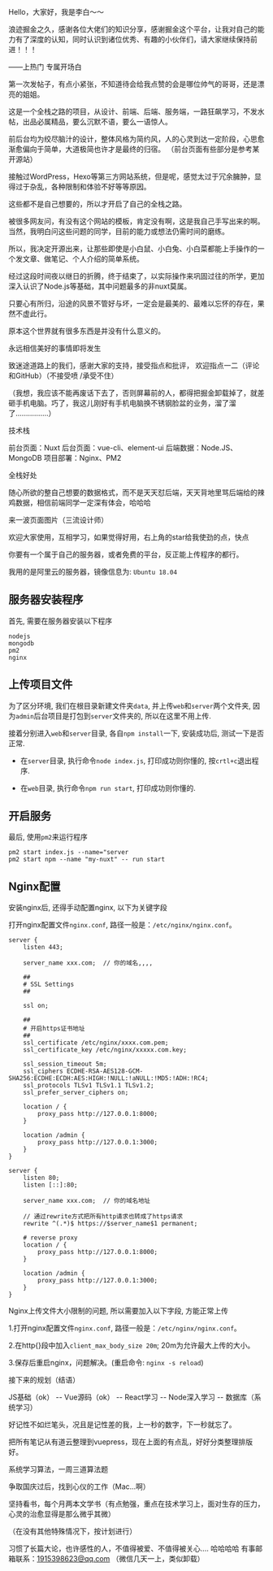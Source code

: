 
Hello，大家好，我是李白～～

浪迹掘金之久，感谢各位大佬们的知识分享，感谢掘金这个平台，让我对自己的能力有了深度的认知，同时认识到诸位优秀、有趣的小伙伴们，请大家继续保持前进！！！

——上热门 专属开场白

第一次发帖子，有点小紧张，不知道待会给我点赞的会是哪位帅气的哥哥，还是漂亮的姐姐。

这是一个全栈之路的项目，从设计、前端、后端、服务端，一路狂飙学习，不发水帖，出品必属精品，要么沉默不语，要么一语惊人。

前后台均为绞尽脑汁的设计，整体风格为简约风，人的心灵到达一定阶段，心思愈渐愈偏向于简单，大道极简也许才是最终的归宿。
（前台页面有些部分是参考某开源站）

接触过WordPress，Hexo等第三方网站系统，但是呢，感觉太过于冗余臃肿，显得过于杂乱，各种限制和体验不好等等原因。

这些都不是自己想要的，所以才开启了自己的全栈之路。

被很多网友问，有没有这个网站的模板，肯定没有啊，这是我自己手写出来的啊。当然，我明白问这些问题的同学，目前的能力或想法仍需时间的磨练。

所以，我决定开源出来，让那些即使是小白鼠、小白兔、小白菜都能上手操作的一个发文章、做笔记、个人介绍的简单系统。

经过这段时间夜以继日的折腾，终于结束了，以实际操作来巩固过往的所学，更加深入认识了Node.js等基础，其中问题最多的非nuxt莫属。

只要心有所归，沿途的风景不管好与坏，一定会是最美的、最难以忘怀的存在，果然不虚此行。

原本这个世界就有很多东西是并没有什么意义的。

永远相信美好的事情即将发生

致迷途道路上的我们，感谢大家的支持，接受指点和批评，
欢迎指点一二（评论和GitHub）（不接受喷 /承受不住）

（我想，我应该不能再废话下去了，否则屏幕前的人，都得把掘金卸载掉了，就差砸手机电脑。巧了，我这儿刚好有手机电脑换不锈钢脸盆的业务，溜了溜了................）




技术栈

前台页面：Nuxt
后台页面：vue-cli、element-ui
后端数据：Node.JS、MongoDB
项目部署：Nginx、PM2



全栈好处

随心所欲的整自己想要的数据格式，而不是天天怼后端，天天背地里骂后端给的辣鸡数据，相信前端同学一定深有体会，哈哈哈

来一波页面图片（三流设计师）



欢迎大家使用，互相学习，如果觉得好用，右上角的star给我使劲的点，快点


你要有一个属于自己的服务器，或者免费的平台，反正能上传程序的都行。

我用的是阿里云的服务器，镜像信息为: `Ubuntu 18.04`

## 服务器安装程序

首先, 需要在服务器安装以下程序

```
nodejs
mongodb
pm2
nginx
```

## 上传项目文件

为了区分环境, 我们在根目录新建文件夹`data`, 并上传`web`和`server`两个文件夹, 因为`admin`后台项目是打包到`server`文件夹的, 所以在这里不用上传.

接着分别进入`web`和`server`目录, 各自`npm install`一下, 安装成功后, 测试一下是否正常.

- 在`server`目录, 执行命令`node index.js`, 打印成功则你懂的, 按`crtl+c`退出程序.

- 在`web`目录, 执行命令`npm run start`, 打印成功则你懂的.


## 开启服务

最后, 使用`pm2`来运行程序

```
pm2 start index.js --name="server   
pm2 start npm --name "my-nuxt" -- run start
```

## Nginx配置

安装nginx后, 还得手动配置nginx, 以下为关键字段

打开nginx配置文件`nginx.conf`, 路径一般是：`/etc/nginx/nginx.conf`。

```
server {
    listen 443;

    server_name xxx.com;  // 你的域名,,,,

    ##
    # SSL Settings
    ##

    ssl on;

    ##
    # 开启https证书地址
    ##
    ssl_certificate /etc/nginx/xxxx.com.pem;
    ssl_certificate_key /etc/nginx/xxxxx.com.key;

    ssl_session_timeout 5m;
    ssl_ciphers ECDHE-RSA-AES128-GCM-SHA256:ECDHE:ECDH:AES:HIGH:!NULL:!aNULL:!MD5:!ADH:!RC4;
    ssl_protocols TLSv1 TLSv1.1 TLSv1.2;
    ssl_prefer_server_ciphers on;

    location / {
        proxy_pass http://127.0.0.1:8000;
    }

    location /admin {
        proxy_pass http://127.0.0.1:3000;
    }
}

server {
    listen 80;
    listen [::]:80;
    
    server_name xxx.com;  // 你的域名地址
    
    // 通过rewrite方式把所有http请求也转成了https请求
    rewrite ^(.*)$ https://$server_name$1 permanent;
    
	# reverse proxy
	location / {
		proxy_pass http://127.0.0.1:8000;
	}

	location /admin {
		proxy_pass http://127.0.0.1:3000;
	}
}
```

Nginx上传文件大小限制的问题, 所以需要加入以下字段, 方能正常上传

1.打开nginx配置文件`nginx.conf`, 路径一般是：`/etc/nginx/nginx.conf`。

2.在http{}段中加入`client_max_body_size 20m`; 20m为允许最大上传的大小。

3.保存后重启nginx，问题解决。(重启命令: `nginx -s reload`)



接下来的规划（结语）

JS基础（ok） -- Vue源码（ok） -- React学习 -- Node深入学习 -- 数据库（系统学习）

好记性不如烂笔头，况且是记性差的我，上一秒的数字，下一秒就忘了。

把所有笔记从有道云整理到vuepress，现在上面的有点乱，好好分类整理排版好。

系统学习算法，一周三道算法题

争取国庆过后，找到心仪的工作（Mac...啊）

坚持看书，每个月两本文学书（有点勉强，重点在技术学习上，面对生存的压力，心灵的治愈显得是那么微乎其微）

（在没有其他特殊情况下，按计划进行）


习惯了长篇大论，也许感性的人，不值得被爱、不值得被关心.... 哈哈哈哈
有事邮箱联系：1915398623@qq.com （微信几天一上，类似卸载）
